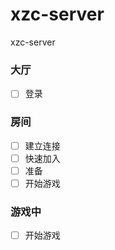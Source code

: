 # xzc-server

xzc-server
### 大厅
-[ ] 登录
 ### 房间
-[ ] 建立连接
-[ ] 快速加入
-[ ] 准备
-[ ] 开始游戏
 ### 游戏中
-[ ] 开始游戏